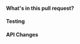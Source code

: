 <!-- Provide a general summary of your changes in the title. -->

#### What's in this pull request?
<!-- Write an introduction, and state the goal of the pull request. -->

#### Testing
<!-- Changes to test coverage, and whether or not the resulting tests pass on your machine. -->

#### API Changes
<!-- If this pull request causes any API changes (breaking or non-breaking), not them here. -->

